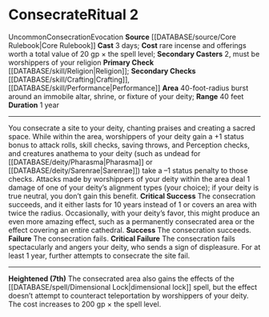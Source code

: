 ﻿---
area: 40-foot-radius burst around an immobile altar, shrine, or fixture of your deity
cost: "rare incense and offerings worth a total value of 20 gp \xD7 the spell level"
duration: 1 year
heighten: 7th
heighten_level: 2, 7
id: '8'
level: '2'
name: Consecrate
primary_check: '[[DATABASE/skill/Religion|Religion]]'
range: 40 feet
rarity: Uncommon
school: Evocation
secondary_casters: 2, must be worshippers of your religion
secondary_check: '[[DATABASE/skill/Crafting|Crafting]] , [[DATABASE/skill/Performance|Performance]]'
source: '[[DATABASE/source/Core Rulebook|Core Rulebook]]'
trait:
- '[[DATABASE/trait/Consecration|Consecration]]'
- '[[DATABASE/trait/Evocation|Evocation]]'
- '[[DATABASE/trait/Uncommon|Uncommon]]'
type: Ritual

---
# Consecrate<span class="item-type">Ritual 2</span>

<span class="trait-uncommon item-trait">Uncommon</span><span class="item-trait">Consecration</span><span class="item-trait">Evocation</span>
**Source** [[DATABASE/source/Core Rulebook|Core Rulebook]] 
**Cast** 3 days; **Cost** rare incense and offerings worth a total value of 20 gp × the spell level; **Secondary Casters** 2, must be worshippers of your religion
**Primary Check** [[DATABASE/skill/Religion|Religion]]; **Secondary Checks** [[DATABASE/skill/Crafting|Crafting]], [[DATABASE/skill/Performance|Performance]]
**Area** 40-foot-radius burst around an immobile altar, shrine, or fixture of your deity; **Range** 40 feet
**Duration** 1 year

---
You consecrate a site to your deity, chanting praises and creating a sacred space. While within the area, worshippers of your deity gain a +1 status bonus to attack rolls, skill checks, saving throws, and Perception checks, and creatures anathema to your deity (such as undead for [[DATABASE/deity/Pharasma|Pharasma]] or [[DATABASE/deity/Sarenrae|Sarenrae]]) take a –1 status penalty to those checks. Attacks made by worshippers of your deity within the area deal 1 damage of one of your deity’s alignment types (your choice); if your deity is true neutral, you don’t gain this benefit.
**Critical Success** The consecration succeeds, and it either lasts for 10 years instead of 1 or covers an area with twice the radius. Occasionally, with your deity’s favor, this might produce an even more amazing effect, such as a permanently consecrated area or the effect covering an entire cathedral.
**Success** The consecration succeeds.
**Failure** The consecration fails.
**Critical Failure** The consecration fails spectacularly and angers your deity, who sends a sign of displeasure. For at least 1 year, further attempts to consecrate the site fail.

---
**Heightened (7th)** The consecrated area also gains the effects of the [[DATABASE/spell/Dimensional Lock|dimensional lock]] spell, but the effect doesn’t attempt to counteract teleportation by worshippers of your deity. The cost increases to 200 gp × the spell level.